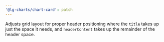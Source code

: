 ```yaml
---
'@lg-charts/chart-card': patch
---
```


Adjusts grid layout for proper header positioning where the `title` takes up just the space it needs, and `headerContent` takes up the remainder of the header space.
